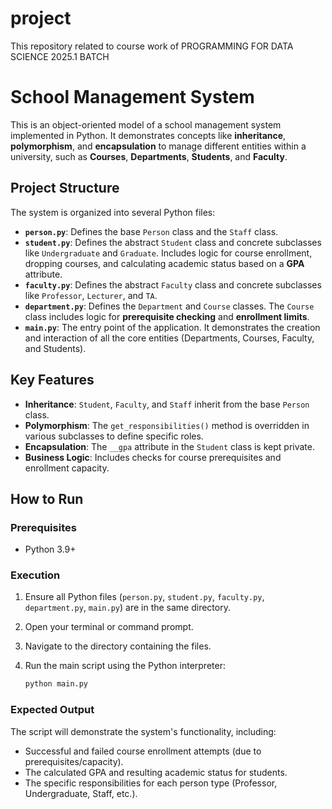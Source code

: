 # project
This repository related to course work of PROGRAMMING FOR DATA SCIENCE 2025.1 BATCH
# School Management System

This is an object-oriented model of a school management system implemented in Python. It demonstrates concepts like **inheritance**, **polymorphism**, and **encapsulation** to manage different entities within a university, such as **Courses**, **Departments**, **Students**, and **Faculty**.

## Project Structure

The system is organized into several Python files:

* **`person.py`**: Defines the base `Person` class and the `Staff` class.
* **`student.py`**: Defines the abstract `Student` class and concrete subclasses like `Undergraduate` and `Graduate`. Includes logic for course enrollment, dropping courses, and calculating academic status based on a **GPA** attribute.
* **`faculty.py`**: Defines the abstract `Faculty` class and concrete subclasses like `Professor`, `Lecturer`, and `TA`.
* **`department.py`**: Defines the `Department` and `Course` classes. The `Course` class includes logic for **prerequisite checking** and **enrollment limits**.
* **`main.py`**: The entry point of the application. It demonstrates the creation and interaction of all the core entities (Departments, Courses, Faculty, and Students).

## Key Features

* **Inheritance**: `Student`, `Faculty`, and `Staff` inherit from the base `Person` class.
* **Polymorphism**: The `get_responsibilities()` method is overridden in various subclasses to define specific roles.
* **Encapsulation**: The `__gpa` attribute in the `Student` class is kept private.
* **Business Logic**: Includes checks for course prerequisites and enrollment capacity.

## How to Run

### Prerequisites

* Python 3.9+

### Execution

1.  Ensure all Python files (`person.py`, `student.py`, `faculty.py`, `department.py`, `main.py`) are in the same directory.
2.  Open your terminal or command prompt.
3.  Navigate to the directory containing the files.
4.  Run the main script using the Python interpreter:

    ```bash
    python main.py
    ```

### Expected Output

The script will demonstrate the system's functionality, including:
* Successful and failed course enrollment attempts (due to prerequisites/capacity).
* The calculated GPA and resulting academic status for students.
* The specific responsibilities for each person type (Professor, Undergraduate, Staff, etc.).